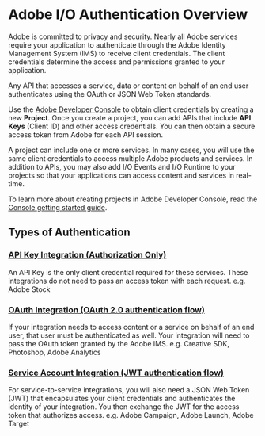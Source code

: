# Adobe I/O Authentication Overview

Adobe is committed to privacy and security. Nearly all Adobe services require your application to authenticate through the Adobe Identity Management System (IMS) to receive client credentials. The client credentials determine the access and permissions granted to your application.

Any API that accesses a service, data or content on behalf of an end user authenticates using the OAuth or JSON Web Token standards.

Use the [Adobe Developer Console](https://www.adobe.com/go/devs_console_ui/) to obtain client credentials by creating a new **Project**. Once you create a project, you can add APIs that include **API Keys** (Client ID) and other access credentials. You can then obtain a secure access token from Adobe for each API session.

A project can include one or more services. In many cases, you will use the same client credentials to access multiple Adobe products and services. In addition to APIs, you may also add I/O Events and I/O Runtime to your projects so that your applications can access content and services in real-time.

To learn more about creating projects in Adobe Developer Console, read the [Console getting started guide](https://www.adobe.com/go/devs_console_getting_started).

## Types of Authentication

### [API Key Integration (Authorization Only)](APIKeyIntegration.md)
An API Key is the only client credential required for these services. These integrations do not need to pass an access token with each request.
e.g. Adobe Stock

### [OAuth Integration (OAuth 2.0 authentication flow)](OAuthIntegration.md)
If your integration needs to access content or a service on behalf of an end user, that user must be authenticated as well. Your integration will need to pass the OAuth token granted by the Adobe IMS.
e.g. Creative SDK, Photoshop, Adobe Analytics

### [Service Account Integration (JWT authentication flow)](ServiceAccountIntegration.md)
For service-to-service integrations, you will also need a JSON Web Token (JWT) that encapsulates your client credentials and authenticates the identity of your integration. You then exchange the JWT for the access token that authorizes access.
e.g. Adobe Campaign, Adobe Launch, Adobe Target
